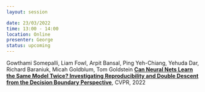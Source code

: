```yaml
---
layout: session

date: 23/03/2022
time: 13:00 - 14:00
location: Online
presenter: George
status: upcoming
---
```

Gowthami Somepalli, Liam Fowl, Arpit Bansal, Ping Yeh-Chiang, Yehuda Dar, Richard Baraniuk, Micah Goldblum, Tom Goldstein
**[Can Neural Nets Learn the Same Model Twice? Investigating Reproducibility and Double Descent from the Decision Boundary Perspective](
papers/0101-can-nns-learn-the-same-model-twice)**,
CVPR,
2022
